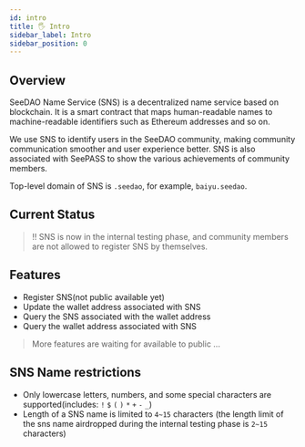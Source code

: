 ```yaml
---
id: intro
title: 🖐️ Intro
sidebar_label: Intro
sidebar_position: 0
---
```


## Overview

SeeDAO Name Service (SNS) is a decentralized name service based on blockchain. It is a smart contract that maps human-readable names to machine-readable identifiers such as Ethereum addresses and so on.

We use SNS to identify users in the SeeDAO community, making community communication smoother and user experience better. SNS is also associated with SeePASS to show the various achievements of community members.

Top-level domain of SNS is `.seedao`, for example, `baiyu.seedao`.

## Current Status

> !! SNS is now in the internal testing phase, and community members are not allowed to register SNS by themselves.

## Features

* Register SNS(not public available yet)
* Update the wallet address associated with SNS
* Query the SNS associated with the wallet address
* Query the wallet address associated with SNS

> More features are waiting for available to public ...

## SNS Name restrictions

* Only lowercase letters, numbers, and some special characters are supported(includes: `!` `$` `(` `)` `*` `+` `-` `_`)
* Length of a SNS name is limited to `4~15` characters (the length limit of the sns name airdropped during the internal testing phase is `2~15` characters)
